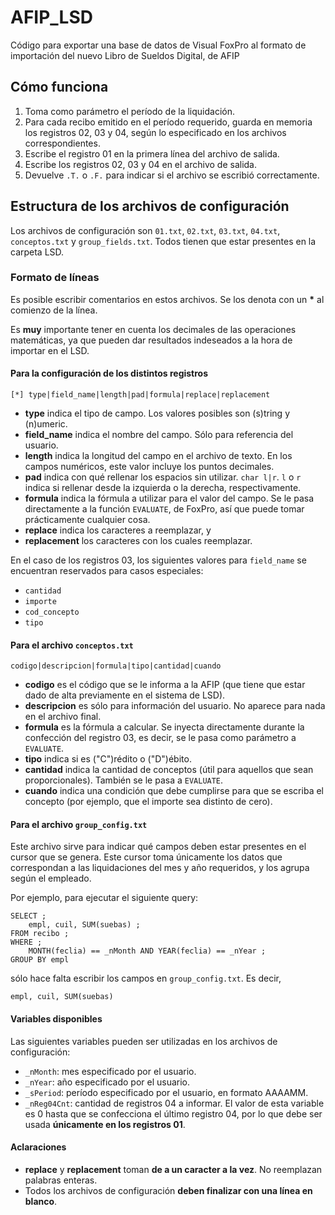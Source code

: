 # AFIP_LSD
Código para exportar una base de datos de Visual FoxPro al formato de importación del nuevo Libro de Sueldos Digital, de AFIP

## Cómo funciona

1. Toma como parámetro el período de la liquidación.
2. Para cada recibo emitido en el período requerido, guarda en memoria los registros 02, 03 y 04, según lo especificado en los archivos correspondientes.
3. Escribe el registro 01 en la primera línea del archivo de salida.
4. Escribe los registros 02, 03 y 04 en el archivo de salida.
5. Devuelve `.T.` o `.F.` para indicar si el archivo se escribió correctamente.

## Estructura de los archivos de configuración

Los archivos de configuración son `01.txt`, `02.txt`, `03.txt`, `04.txt`, `conceptos.txt` y `group_fields.txt`. Todos tienen que estar presentes en la carpeta LSD.

### Formato de líneas

Es posible escribir comentarios en estos archivos. Se los denota con un **\*** al comienzo de la línea.

Es **muy** importante tener en cuenta los decimales de las operaciones matemáticas, ya que pueden dar resultados indeseados a la hora de importar en el LSD.

#### Para la configuración de los distintos registros

    [*] type|field_name|length|pad|formula|replace|replacement

 - **type** indica el tipo de campo. Los valores posibles son (s)tring y (n)umeric.
 - **field_name** indica el nombre del campo. Sólo para referencia del usuario.
 - **length** indica la longitud del campo en el archivo de texto. 
 En los campos numéricos, este valor incluye los puntos decimales.
 - **pad** indica con qué rellenar los espacios sin utilizar. 
 `char l|r`. `l` o `r` indica si rellenar desde la izquierda o la derecha, respectivamente.
 - **formula** indica la fórmula a utilizar para el valor del campo. Se le pasa directamente a la función `EVALUATE`, de FoxPro, así que puede tomar prácticamente cualquier cosa.
 - **replace** indica los caracteres a reemplazar, y
 - **replacement** los caracteres con los cuales reemplazar.

 En el caso de los registros 03, los siguientes valores para `field_name` se encuentran reservados para casos especiales:

 - `cantidad`
 - `importe`
 - `cod_concepto`
 - `tipo`

#### Para el archivo `conceptos.txt`

    codigo|descripcion|formula|tipo|cantidad|cuando

- **codigo** es el código que se le informa a la AFIP (que tiene que estar dado de alta previamente en el sistema de LSD).
- **descripcion** es sólo para información del usuario. No aparece para nada en el archivo final.
- **formula** es la fórmula a calcular. Se inyecta directamente durante la confección del registro 03, es decir, se le pasa como parámetro a `EVALUATE`.
- **tipo** indica si es ("C")rédito o ("D")ébito.
- **cantidad** indica la cantidad de conceptos (útil para aquellos que sean proporcionales). También se le pasa a `EVALUATE`.
- **cuando** indica una condición que debe cumplirse para que se escriba el concepto (por ejemplo, que el importe sea distinto de cero).

#### Para el archivo `group_config.txt`

Este archivo sirve para indicar qué campos deben estar presentes en el cursor que se genera. Este cursor toma únicamente los datos que correspondan a las liquidaciones del mes y año requeridos, y los agrupa según el empleado.

Por ejemplo, para ejecutar el siguiente query:
    
    SELECT ;
        empl, cuil, SUM(suebas) ;
    FROM recibo ;
    WHERE ;
        MONTH(feclia) == _nMonth AND YEAR(feclia) == _nYear ;
    GROUP BY empl

sólo hace falta escribir los campos en `group_config.txt`. Es decir,

    empl, cuil, SUM(suebas)

#### Variables disponibles

Las siguientes variables pueden ser utilizadas en los archivos de configuración:

 - `_nMonth`: mes especificado por el usuario.
 - `_nYear`: año especificado por el usuario.
 - `_sPeriod`: período especificado por el usuario, en formato AAAAMM.
 - `_nReg04Cnt`: cantidad de registros 04 a informar. El valor de esta variable 
 es 0 hasta que se confecciona el último registro 04, por lo que debe ser 
 usada **únicamente en los registros 01**.

 #### Aclaraciones

 - **replace** y **replacement** toman **de a un caracter a la vez**. No reemplazan palabras enteras.
 - Todos los archivos de configuración **deben finalizar con una línea en blanco**.